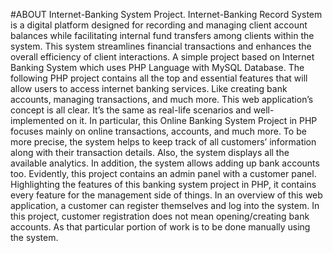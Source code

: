 #ABOUT Internet-Banking System Project.
Internet-Banking Record System is a digital platform designed for recording and managing client account balances while facilitating internal fund transfers among clients within the system. This system streamlines financial transactions and enhances the overall efficiency of client interactions.
A simple project based on Internet Banking System which uses PHP Language with MySQL Database. The following PHP project contains all the top and essential features that will allow users to access internet banking services. Like creating bank accounts, managing transactions, and much more. This web application’s concept is all clear. It’s the same as real-life scenarios and well-implemented on it.
In particular, this Online Banking System Project in PHP focuses mainly on online transactions, accounts, and much more. To be more precise, the system helps to keep track of all customers’ information along with their transaction details. Also, the system displays all the available analytics. In addition, the system allows adding up bank accounts too. Evidently, this project contains an admin panel with a customer panel. Highlighting the features of this banking system project in PHP, it contains every feature for the management side of things. In an overview of this web application, a customer can register themselves and log into the system. In this project, customer registration does not mean opening/creating bank accounts. As that particular portion of work is to be done manually using the system.
